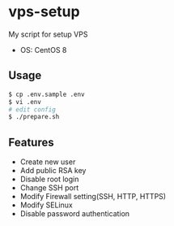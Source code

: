 # vps-setup

My script for setup VPS

- OS: CentOS 8

## Usage

```bash
$ cp .env.sample .env
$ vi .env
# edit config
$ ./prepare.sh
```

## Features

- Create new user
- Add public RSA key
- Disable root login
- Change SSH port
- Modify Firewall setting(SSH, HTTP, HTTPS)
- Modify SELinux
- Disable password authentication
